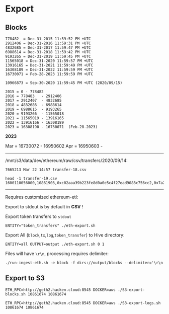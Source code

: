 # Export

## Blocks

```
778482  = Dec-31-2015 11:59:52 PM +UTC
2912406 = Dec-31-2016 11:59:31 PM +UTC
4832685 = Dec-31-2017 11:59:47 PM +UTC
6988614 = Dec-31-2018 11:59:42 PM +UTC
9193265 = Dec-31-2019 11:59:45 PM +UTC
11565018 = Dec-31-2020 11:59:57 PM +UTC
13916165 = Dec-31-2021 11:59:49 PM +UTC
16308189 = Dec-31-2022 11:59:59 PM +UTC
16730071 = Feb-28-2023 11:59:59 PM +UTC

10966873 = Sep-30-2020 11:59:45 PM +UTC (2020/09/15)

2015 = 0 - 778482
2016 = 778483   - 2912406
2017 = 2912407  - 4832685
2018 = 4832686  - 6988614 
2019 = 6988615  - 9193265
2020 = 9193266  - 11565018
2021 = 11565019 - 13916165
2022 = 13916166 - 16308189
2023 = 16308190 - 16730071  (Feb-28-2023)
```

__2023__

Mar = 16730072 - 16950602
Apr = 16950603 - 

----
/mnt/s3/data/dev/ethereum/raw/csv/transfers/2020/09/14:

```
7665213 Mar 22 14:57 transfer-18.csv
```

```
head -1 transfer-19.csv 
1600110056000,10861903,0xc02aaa39b223fe8d0a0e5c4f27ead9083c756cc2,0x7a250d5630b4cf539739df2c5dacb4c659f2488d,0xd9280d19271e26299cfa6b1ca093e557c146ff92,5000000000000000000,0x240a1fe57b6847071d313a782eb654ceebf3ef610cd74270c0b5559510e2d199,1
```


----
Requires customized ethereum-etl:

Export to stdout is by default in __CSV__ !

Export token transfers to `stdout`

```
ENTITY="token_transfers" ./eth-export.sh
```

Export All (`block`,`tx`,`log`,`token_transfer`) to Hive directory:
```
ENTITY=all OUTPUT=output ./eth-export.sh 0 1
```

Files will have `\r\n`, processing requires delimiter:
```
./run-ingest-eth.sh -e block -f dirs://output/blocks --delimiter='\r\n
```

## Export to S3

```
ETH_RPC=http://geth2.hacken.cloud:8545 DOCKER=aws ./S3-export-blocks.sh 10861674 10861674
```

```
ETH_RPC=http://geth2.hacken.cloud:8545 DOCKER=aws ./S3-export-logs.sh 10861674 10861674
```